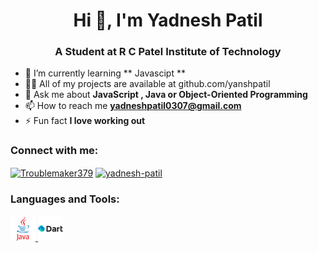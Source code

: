 <h1 align="center">Hi 👋, I'm Yadnesh Patil</h1>
<h3 align="center">A Student at R C Patel Institute of Technology</h3>

- 🌱 I’m currently learning ** Javascipt **
- 👨‍💻 All of my projects are available at github.com/yanshpatil
- 💬 Ask me about **JavaScript , Java or Object-Oriented Programming**
- 📫 How to reach me **yadneshpatil0307@gmail.com**
- ⚡ Fun fact **I love working out**
<h3 align="left">Connect with me:</h3>
<p align="left">
<a href="https://twitter.com/Troublemaker379" target="blank"><img align="center" src="https://raw.githubusercontent.com/yanshpatil/github-profile-readme-generator/master/src/images/icons/Social/twitter.svg" alt="Troublemaker379" height="30" width="40" /></a>
<a href="https://linkedin.com/in/yadnesh-patil" target="blank"><img align="center" src="https://raw.githubusercontent.com/yadnesh-patil/github-profile-readme-generator/master/src/images/icons/Social/linked-in-alt.svg" alt="yadnesh-patil" height="30" width="40" /></a>
</p>
<h3 align="left">Languages and Tools:</h3>

<p align="left"> <a href="https://www.w3schools.com/css/" target="_blank" rel="noreferrer"> <img src="https://raw.githubusercontent.com/devicons/devicon/master/icons/java/java-original-wordmark.svg" alt="css3" width="40" height="40"/> 
</a> <a href="https://expressjs.com" target="_blank" rel="noreferrer"> <img src="https://raw.githubusercontent.com/devicons/devicon/master/icons/dart/dart-original-wordmark.svg" alt="express" width="40"height="40"/>
